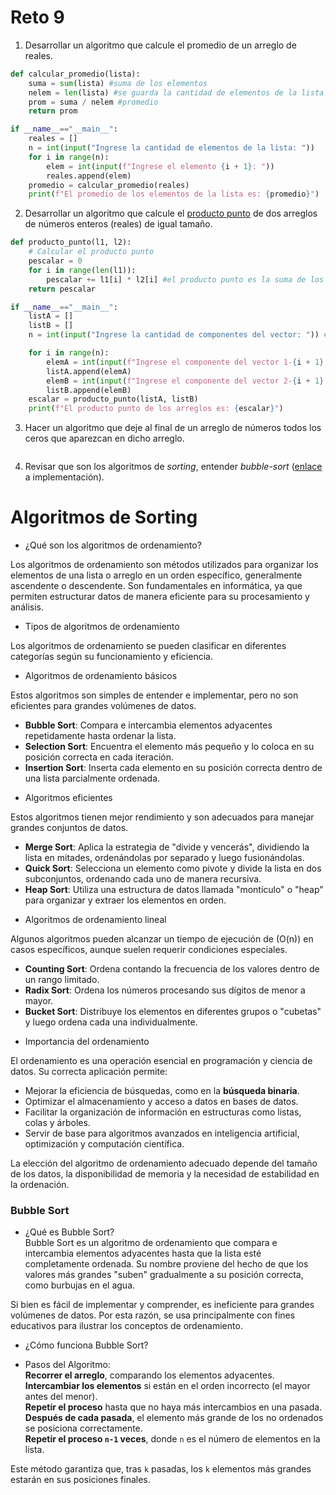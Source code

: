 # Reto 9

1. Desarrollar un algoritmo que calcule el promedio de un arreglo de reales.
```python
def calcular_promedio(lista):
    suma = sum(lista) #suma de los elementos
    nelem = len(lista) #se guarda la cantidad de elementos de la lista
    prom = suma / nelem #promedio
    return prom

if __name__=="__main__":
    reales = []
    n = int(input("Ingrese la cantidad de elementos de la lista: "))
    for i in range(n):
        elem = int(input(f"Ingrese el elemento {i + 1}: "))
        reales.append(elem)
    promedio = calcular_promedio(reales)
    print(f"El promedio de los elementos de la lista es: {promedio}")
```
2. Desarrollar un algoritmo que calcule el [producto punto](https://www.cuemath.com/algebra/dot-product/) de dos arreglos de números enteros (reales) de igual tamaño.
```python
def producto_punto(l1, l2):
    # Calcular el producto punto
    pescalar = 0
    for i in range(len(l1)):
        pescalar += l1[i] * l2[i] #el producto punto es la suma de los productos de sus correspondientes coordenadas
    return pescalar

if __name__=="__main__":
    listA = []
    listB = []
    n = int(input("Ingrese la cantidad de componentes del vector: ")) #se asegura que los dos vectores tengan el mismo tamaño

    for i in range(n):
        elemA = int(input(f"Ingrese el componente del vector 1-{i + 1}: "))
        listA.append(elemA)
        elemB = int(input(f"Ingrese el componente del vector 2-{i + 1}: "))
        listB.append(elemB)
    escalar = producto_punto(listA, listB)
    print(f"El producto punto de los arreglos es: {escalar}")

```
3. Hacer un algoritmo que deje al final de un arreglo de números todos los ceros que aparezcan en dicho arreglo.
```python
```
4. Revisar que son los algoritmos de *sorting*, entender *bubble-sort* ([enlace](https://www.geeksforgeeks.org/bubble-sort/) a implementación).

# Algoritmos de Sorting

* ¿Qué son los algoritmos de ordenamiento?

Los algoritmos de ordenamiento son métodos utilizados para organizar los elementos de una lista o arreglo en un orden específico, generalmente ascendente o descendente. Son fundamentales en informática, ya que permiten estructurar datos de manera eficiente para su procesamiento y análisis.

* Tipos de algoritmos de ordenamiento

Los algoritmos de ordenamiento se pueden clasificar en diferentes categorías según su funcionamiento y eficiencia.

* Algoritmos de ordenamiento básicos

Estos algoritmos son simples de entender e implementar, pero no son eficientes para grandes volúmenes de datos.

- **Bubble Sort**: Compara e intercambia elementos adyacentes repetidamente hasta ordenar la lista.
- **Selection Sort**: Encuentra el elemento más pequeño y lo coloca en su posición correcta en cada iteración.
- **Insertion Sort**: Inserta cada elemento en su posición correcta dentro de una lista parcialmente ordenada.

* Algoritmos eficientes

Estos algoritmos tienen mejor rendimiento y son adecuados para manejar grandes conjuntos de datos.

- **Merge Sort**: Aplica la estrategia de "divide y vencerás", dividiendo la lista en mitades, ordenándolas por separado y luego fusionándolas.
- **Quick Sort**: Selecciona un elemento como pivote y divide la lista en dos subconjuntos, ordenando cada uno de manera recursiva.
- **Heap Sort**: Utiliza una estructura de datos llamada "montículo" o "heap" para organizar y extraer los elementos en orden.

* Algoritmos de ordenamiento lineal

Algunos algoritmos pueden alcanzar un tiempo de ejecución de \(O(n)\) en casos específicos, aunque suelen requerir condiciones especiales.

- **Counting Sort**: Ordena contando la frecuencia de los valores dentro de un rango limitado.
- **Radix Sort**: Ordena los números procesando sus dígitos de menor a mayor.
- **Bucket Sort**: Distribuye los elementos en diferentes grupos o "cubetas" y luego ordena cada una individualmente.

* Importancia del ordenamiento

El ordenamiento es una operación esencial en programación y ciencia de datos. Su correcta aplicación permite:

- Mejorar la eficiencia de búsquedas, como en la **búsqueda binaria**.
- Optimizar el almacenamiento y acceso a datos en bases de datos.
- Facilitar la organización de información en estructuras como listas, colas y árboles.
- Servir de base para algoritmos avanzados en inteligencia artificial, optimización y computación científica.

La elección del algoritmo de ordenamiento adecuado depende del tamaño de los datos, la disponibilidad de memoria y la necesidad de estabilidad en la ordenación.

### Bubble Sort

* ¿Qué es Bubble Sort?  
Bubble Sort es un algoritmo de ordenamiento que compara e intercambia elementos adyacentes hasta que la lista esté completamente ordenada. Su nombre proviene del hecho de que los valores más grandes "suben" gradualmente a su posición correcta, como burbujas en el agua.  

Si bien es fácil de implementar y comprender, es ineficiente para grandes volúmenes de datos. Por esta razón, se usa principalmente con fines educativos para ilustrar los conceptos de ordenamiento.  

* ¿Cómo funciona Bubble Sort?  

* Pasos del Algoritmo:  
**Recorrer el arreglo**, comparando los elementos adyacentes.  
**Intercambiar los elementos** si están en el orden incorrecto (el mayor antes del menor).  
**Repetir el proceso** hasta que no haya más intercambios en una pasada.  
**Después de cada pasada**, el elemento más grande de los no ordenados se posiciona correctamente.  
**Repetir el proceso `n-1` veces**, donde `n` es el número de elementos en la lista.  

Este método garantiza que, tras `k` pasadas, los `k` elementos más grandes estarán en sus posiciones finales.  

